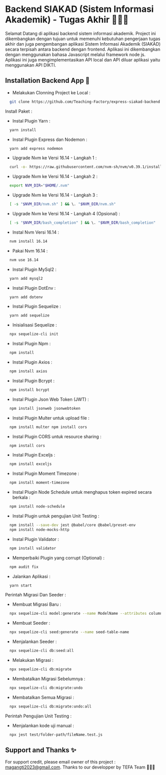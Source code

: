 # Backend SIAKAD (Sistem Informasi Akademik) - Tugas Akhir 🧑🏻‍🎓

Selamat Datang di aplikasi backend sistem informasi akademik. Project ini dikembangkan dengan tujuan untuk memenuhi kebutuhan pengerjaan tugas akhir dan juga pengembangan aplikasi Sistem Informasi Akademik (SIAKAD) secara terpisah antara backend dengan frontend. Aplikasi ini dikembangkan dengan menggunakan bahasa Javascript melalui framework node js. Aplikasi ini juga mengimplementasikan API local dan API diluar aplikasi yaitu menggunakan API DIKTI.

## Installation Backend App 📌

- Melakukan Clonning Project ke Local :

```bash
  git clone https://github.com/Teaching-Factory/express-siakad-backend

```

Install Paket :

- Instal Plugin Yarn :

```bash
  yarn install

```

- Instal Plugin Express dan Nodemon :

```bash
  yarn add express nodemon

```

- Upgrade Nvm ke Versi 16.14 - Langkah 1 :

```bash
  curl -o- https://raw.githubusercontent.com/nvm-sh/nvm/v0.39.1/install.sh | bash

```

- Upgrade Nvm ke Versi 16.14 - Langkah 2 :

```bash
  export NVM_DIR="$HOME/.nvm"

```

- Upgrade Nvm ke Versi 16.14 - Langkah 3 :

```bash
  [ -s "$NVM_DIR/nvm.sh" ] && \. "$NVM_DIR/nvm.sh"

```

- Upgrade Nvm ke Versi 16.14 - Langkah 4 (Opsional) :

```bash
  [ -s "$NVM_DIR/bash_completion" ] && \. "$NVM_DIR/bash_completion"

```

- Instal Nvm Versi 16.14 :

```bash
  nvm install 16.14

```

- Pakai Nvm 16.14 :

```bash
  nvm use 16.14

```

- Instal Plugin MySql2 :

```bash
  yarn add mysql2

```

- Instal Plugin DotEnv :

```bash
  yarn add dotenv

```

- Instal Plugin Sequelize :

```bash
  yarn add sequelize

```

- Inisialisasi Sequelize :

```bash
  npx sequelize-cli init

```

- Instal Plugin Npm :

```bash
  npm install

```

- Instal Plugin Axios :

```bash
  npm install axios

```

- Instal Plugin Bcrypt :

```bash
  npm install bcrypt

```

- Instal Plugin Json Web Token (JWT) :

```bash
  npm install jsonweb jsonwebtoken

```

- Instal Plugin Multer untuk upload file :

```bash
  npm install multer npm install cors

```

- Instal Plugin CORS untuk resource sharing :

```bash
  npm install cors

```

- Instal Plugin Exceljs :

```bash
  npm install exceljs

```

- Instal Plugin Moment Timezone :

```bash
  npm install moment-timezone

```

- Instal Plugin Node Schedule untuk menghapus token expired secara berkala :

```bash
  npm install node-schedule

```

- Instal Plugin untuk pengujian Unit Testing :

```bash
  npm install --save-dev jest @babel/core @babel/preset-env
  npm install node-mocks-http

```

- Instal Plugin Validator :

```bash
  npm install validator

```

- Memperbaiki Plugin yang corrupt (Optional) :

```bash
  npm audit fix

```

- Jalankan Aplikasi :

```bash
  yarn start

```

Perintah Migrasi Dan Seeder :

- Membuat Migrasi Baru :

```bash
  npx sequelize-cli model:generate --name ModelName --attributes column:type_data,column:type_data

```

- Membuat Seeder :

```bash
  npx sequelize-cli seed:generate --name seed-table-name

```

- Menjalankan Seeder :

```bash
  npx sequelize-cli db:seed:all

```

- Melakukan Migrasi :

```bash
  npx sequelize-cli db:migrate

```

- Membatalkan Migrasi Sebelumnya :

```bash
  npx sequelize-cli db:migrate:undo

```

- Membatalkan Semua Migrasi :

```bash
  npx sequelize-cli db:migrate:undo:all

```

Perintah Pengujian Unit Testing :

- Menjalankan kode uji manual :

```bash
  npx jest test/folder-path/fileName.test.js

```

## Support and Thanks ✨

For support credit, please email owner of this project : magangti2023@gmail.com. Thanks to our developper by TEFA Team 🎉🎉🎉
